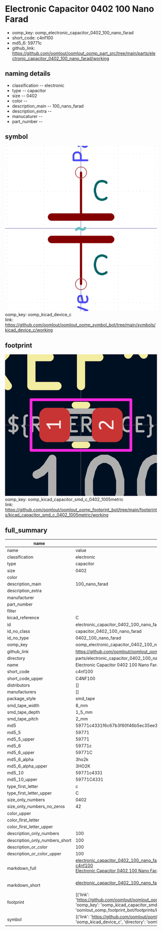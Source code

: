 # Electronic Capacitor 0402 100 Nano Farad

  
* oomp_key: oomp_electronic_capacitor_0402_100_nano_farad 
* short_code: c4nf100
* md5_6: 59771c  
* github_link: https://github.com/oomlout/oomlout_oomp_part_src/tree/main/parts/electronic_capacitor_0402_100_nano_farad/working  
## naming details
* classification -- electronic
* type -- capacitor
* size -- 0402
* color -- 
* description_main -- 100_nano_farad
* description_extra -- 
* manucaturer -- 
* part_number -- 



## symbol

![](symbol/0/working/working_600.png)  
oomp_key: oomp_kicad_device_c  
link: https://github.com/oomlout/oomlout_oomp_symbol_bot/tree/main/symbols/kicad_device_c/working  

## footprint

![](footprint/0/working/working_600.png)  
oomp_key: oomp_kicad_capacitor_smd_c_0402_1005metric  
link: https://github.com/oomlout/oomlout_oomp_footprint_bot/tree/main/footprints/kicad_capacitor_smd_c_0402_1005metric/working  

## full_summary
| name | value | 
| --- | --- | 
| name | value | 
| classification | electronic | 
| type | capacitor | 
| size | 0402 | 
| color |  | 
| description_main | 100_nano_farad | 
| description_extra |  | 
| manufacturer |  | 
| part_number |  | 
| filter |  | 
| kicad_reference | C | 
| id | electronic_capacitor_0402_100_nano_farad | 
| id_no_class | capacitor_0402_100_nano_farad | 
| id_no_type | 0402_100_nano_farad | 
| oomp_key | oomp_electronic_capacitor_0402_100_nano_farad | 
| github_link | https://github.com/oomlout/oomlout_oomp_part_src/tree/main/parts/electronic_capacitor_0402_100_nano_farad/working | 
| directory | parts/electronic_capacitor_0402_100_nano_farad | 
| name | Electronic Capacitor 0402 100 Nano Farad | 
| short_code | c4nf100 | 
| short_code_upper | C4NF100 | 
| distributors | [] | 
| manufacturers | [] | 
| package_style | smd_tape | 
| smd_tape_width | 8_mm | 
| smd_tape_depth | 1_5_mm | 
| smd_tape_pitch | 2_mm | 
| md5 | 59771c4331f6c67b3f60f46b5ec35ee3 | 
| md5_5 | 59771 | 
| md5_5_upper | 59771 | 
| md5_6 | 59771c | 
| md5_6_upper | 59771C | 
| md5_6_alpha | 3ho2k | 
| md5_6_alpha_upper | 3HO2K | 
| md5_10 | 59771c4331 | 
| md5_10_upper | 59771C4331 | 
| type_first_letter | c | 
| type_first_letter_upper | C | 
| size_only_numbers | 0402 | 
| size_only_numbers_no_zeros | 42 | 
| color_upper |  | 
| color_first_letter |  | 
| color_first_letter_upper |  | 
| description_only_numbers | 100 | 
| description_only_numbers_short | 100 | 
| description_or_color | 100 | 
| description_or_color_upper | 100 | 
| markdown_full | [electronic_capacitor_0402_100_nano_farad](https://github.com/oomlout/oomlout_oomp_part_src/tree/main/parts/electronic_capacitor_0402_100_nano_farad/working)<br>[c4nf100](https://github.com/oomlout/oomlout_oomp_part_src/tree/main/parts/electronic_capacitor_0402_100_nano_farad/working)<br>[Electronic Capacitor 0402 100 Nano Farad](https://github.com/oomlout/oomlout_oomp_part_src/tree/main/parts/electronic_capacitor_0402_100_nano_farad/working)<br><br> | 
| markdown_short | [electronic_capacitor_0402_100_nano_farad](https://github.com/oomlout/oomlout_oomp_part_src/tree/main/parts/electronic_capacitor_0402_100_nano_farad/working)<br><br> | 
| footprint | [{'link': 'https://github.com/oomlout/oomlout_oomp_footprint_bot/tree/main/foootprntss/kicad_capacitor_smd_c_0402_1005metric', 'oomp_key': 'oomp_kicad_capacitor_smd_c_0402_1005metric', 'directory': 'oomlout_oomp_footprint_bot/footprints/kicad_capacitor_smd_c_0402_1005metric//working/working.kicad_mod'}] | 
| symbol | [{'link': 'https://github.com/oomlout/oomlout_oomp_symbol_bot/tree/main/symbols/kicad_device_c', 'oomp_key': 'oomp_kicad_device_c', 'directory': 'oomlout_oomp_symbol_bot/symbols/kicad_device_c//working/working.kicad_sym'}] | 

